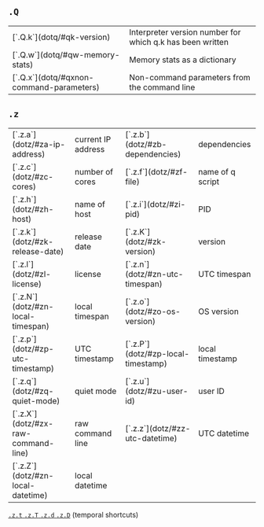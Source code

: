## `.Q`

<table class="kx-compact" markdown="1">
<tr><td>[`.Q.k`](dotq/#qk-version)</td><td>Interpreter version number for which q.k has been written</td></tr>
<tr><td>[`.Q.w`](dotq/#qw-memory-stats)</td><td>Memory stats as a dictionary</td></tr>
<tr><td>[`.Q.x`](dotq/#qxnon-command-parameters)</td><td>Non-command parameters from the command line</td></tr>
</table>


## `.z`

<table class="kx-compact" markdown="1">
<tr><td>[`.z.a`](dotz/#za-ip-address)</td><td>current IP address</td><td>[`.z.b`](dotz/#zb-dependencies)</td><td>dependencies</td></tr>
<tr><td>[`.z.c`](dotz/#zc-cores)</td><td>number of cores</td><td>[`.z.f`](dotz/#zf-file)</td><td>name of q script</td></tr>
<tr><td>[`.z.h`](dotz/#zh-host)</td><td>name of host</td><td>[`.z.i`](dotz/#zi-pid)</td><td>PID</td></tr>
<tr><td>[`.z.k`](dotz/#zk-release-date)</td><td>release date</td><td>[`.z.K`](dotz/#zk-version)</td><td>version</td></tr>
<tr><td>[`.z.l`](dotz/#zl-license)</td><td>license</td><td>[`.z.n`](dotz/#zn-utc-timespan)</td><td>UTC timespan</td></tr>
<tr><td>[`.z.N`](dotz/#zn-local-timespan)</td><td>local timespan</td><td>[`.z.o`](dotz/#zo-os-version)</td><td>OS version</td></tr>
<tr><td>[`.z.p`](dotz/#zp-utc-timestamp)</td><td>UTC timestamp</td><td>[`.z.P`](dotz/#zp-local-timestamp)</td><td>local timestamp</td></tr>
<tr><td>[`.z.q`](dotz/#zq-quiet-mode)</td><td>quiet mode</td><td>[`.z.u`](dotz/#zu-user-id)</td><td>user ID</td></tr>
<tr><td>[`.z.X`](dotz/#zx-raw-command-line)</td><td>raw command line</td><td>[`.z.z`](dotz/#zz-utc-datetime)</td><td>UTC datetime</td></tr>
<tr><td>[`.z.Z`](dotz/#zn-local-datetime)</td><td>local datetime</td></tr>
</table>

<i class="fa fa-hand-o-right"></i> [`.z.t` `.z.T` `.z.d` `.z.D`](dotz/#zt-zt-zd-zd-timedate-shortcuts) (temporal shortcuts)



